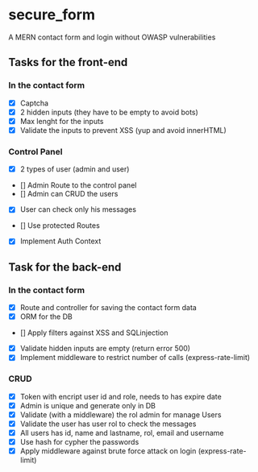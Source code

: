 # secure_form
A MERN contact form and login without OWASP vulnerabilities

## Tasks for the front-end
### In the contact form
- [x] Captcha
- [x] 2 hidden inputs (they have to be empty to avoid bots)
- [x] Max lenght for the inputs
- [x] Validate the inputs to prevent XSS (yup and avoid innerHTML)
### Control Panel
- [x] 2 types of user (admin and user)
- [] Admin Route to the control panel
- [] Admin can CRUD the users
- [x] User can check only his messages
- [] Use protected Routes
- [x] Implement Auth Context

## Task for the back-end
### In the contact form
- [x] Route and controller for saving the contact form data
- [x] ORM for the DB
- [] Apply filters against XSS and SQLinjection
- [x] Validate hidden inputs are empty (return error 500)
- [x] Implement middleware to restrict number of calls (express-rate-limit)
### CRUD
- [x] Token with encript user id and role, needs to has expire date
- [x] Admin is unique and generate only in DB
- [x] Validate (with a middleware) the rol admin for manage Users
- [x] Validate the user has user rol to check the messages
- [x] All users has id, name and lastname, rol, email  and username
- [x] Use hash for cypher the passwords
- [x] Apply middleware against brute force attack on login (express-rate-limit)
